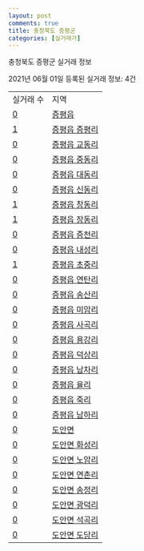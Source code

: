 ```yaml
---
layout: post
comments: true
title: 충청북도 증평군
categories: [실거래가]
---
```


충청북도 증평군 실거래 정보

2021년 06월 01일 등록된 실거래 정보: 4건


<table>
  <tr>
    <td>실거래 수</td>
    <td>지역</td>
  </tr>

  
  <tr>
    <td><a href="4374525000.html">0</a></td>
    <td><a href="4374525000.html">증평읍</a></td>
  </tr>
    

  <tr>
    <td><a href="4374525021.html">1</a></td>
    <td><a href="4374525021.html">증평읍 증평리</a></td>
  </tr>
    

  <tr>
    <td><a href="4374525022.html">0</a></td>
    <td><a href="4374525022.html">증평읍 교동리</a></td>
  </tr>
    

  <tr>
    <td><a href="4374525023.html">0</a></td>
    <td><a href="4374525023.html">증평읍 중동리</a></td>
  </tr>
    

  <tr>
    <td><a href="4374525024.html">0</a></td>
    <td><a href="4374525024.html">증평읍 대동리</a></td>
  </tr>
    

  <tr>
    <td><a href="4374525025.html">0</a></td>
    <td><a href="4374525025.html">증평읍 신동리</a></td>
  </tr>
    

  <tr>
    <td><a href="4374525026.html">1</a></td>
    <td><a href="4374525026.html">증평읍 창동리</a></td>
  </tr>
    

  <tr>
    <td><a href="4374525027.html">1</a></td>
    <td><a href="4374525027.html">증평읍 장동리</a></td>
  </tr>
    

  <tr>
    <td><a href="4374525028.html">0</a></td>
    <td><a href="4374525028.html">증평읍 증천리</a></td>
  </tr>
    

  <tr>
    <td><a href="4374525029.html">0</a></td>
    <td><a href="4374525029.html">증평읍 내성리</a></td>
  </tr>
    

  <tr>
    <td><a href="4374525030.html">1</a></td>
    <td><a href="4374525030.html">증평읍 초중리</a></td>
  </tr>
    

  <tr>
    <td><a href="4374525031.html">0</a></td>
    <td><a href="4374525031.html">증평읍 연탄리</a></td>
  </tr>
    

  <tr>
    <td><a href="4374525032.html">0</a></td>
    <td><a href="4374525032.html">증평읍 송산리</a></td>
  </tr>
    

  <tr>
    <td><a href="4374525033.html">0</a></td>
    <td><a href="4374525033.html">증평읍 미암리</a></td>
  </tr>
    

  <tr>
    <td><a href="4374525034.html">0</a></td>
    <td><a href="4374525034.html">증평읍 사곡리</a></td>
  </tr>
    

  <tr>
    <td><a href="4374525035.html">0</a></td>
    <td><a href="4374525035.html">증평읍 용강리</a></td>
  </tr>
    

  <tr>
    <td><a href="4374525036.html">0</a></td>
    <td><a href="4374525036.html">증평읍 덕상리</a></td>
  </tr>
    

  <tr>
    <td><a href="4374525037.html">0</a></td>
    <td><a href="4374525037.html">증평읍 남차리</a></td>
  </tr>
    

  <tr>
    <td><a href="4374525038.html">0</a></td>
    <td><a href="4374525038.html">증평읍 율리</a></td>
  </tr>
    

  <tr>
    <td><a href="4374525039.html">0</a></td>
    <td><a href="4374525039.html">증평읍 죽리</a></td>
  </tr>
    

  <tr>
    <td><a href="4374525040.html">0</a></td>
    <td><a href="4374525040.html">증평읍 남하리</a></td>
  </tr>
    

  <tr>
    <td><a href="4374531000.html">0</a></td>
    <td><a href="4374531000.html">도안면</a></td>
  </tr>
    

  <tr>
    <td><a href="4374531021.html">0</a></td>
    <td><a href="4374531021.html">도안면 화성리</a></td>
  </tr>
    

  <tr>
    <td><a href="4374531022.html">0</a></td>
    <td><a href="4374531022.html">도안면 노암리</a></td>
  </tr>
    

  <tr>
    <td><a href="4374531023.html">0</a></td>
    <td><a href="4374531023.html">도안면 연촌리</a></td>
  </tr>
    

  <tr>
    <td><a href="4374531024.html">0</a></td>
    <td><a href="4374531024.html">도안면 송정리</a></td>
  </tr>
    

  <tr>
    <td><a href="4374531025.html">0</a></td>
    <td><a href="4374531025.html">도안면 광덕리</a></td>
  </tr>
    

  <tr>
    <td><a href="4374531026.html">0</a></td>
    <td><a href="4374531026.html">도안면 석곡리</a></td>
  </tr>
    

  <tr>
    <td><a href="4374531027.html">0</a></td>
    <td><a href="4374531027.html">도안면 도당리</a></td>
  </tr>
    


</table>
    
